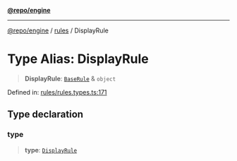 [**@repo/engine**](../../README.md)

***

[@repo/engine](../../modules.md) / [rules](../README.md) / DisplayRule

# Type Alias: DisplayRule

> **DisplayRule**: [`BaseRule`](BaseRule.md) & `object`

Defined in: [rules/rules.types.ts:171](https://github.com/alexqguo/drinking-board-game-v3/blob/c54738830b911cea80ee4f6fef46ab8be3a3f8a1/packages/engine/src/rules/rules.types.ts#L171)

## Type declaration

### type

> **type**: [`DisplayRule`](../enumerations/RuleType.md#displayrule)
